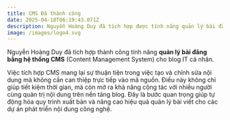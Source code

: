 ```yaml
---
title: CMS Đã thành công
date: 2025-04-10T06:19:43.071Z
description: Nguyễn Hoàng Duy đã tích hợp được tính năng quản lý bài đăng bằng CMS
image: /images/logo4.svg
---
```

Nguyễn Hoàng Duy đã tích hợp thành công tính năng **quản lý bài đăng bằng hệ thống CMS** (Content Management System) cho blog IT cá nhân. 

Việc tích hợp CMS mang lại sự thuận tiện trong việc tạo và chỉnh sửa nội dung mà không cần can thiệp trực tiếp vào mã nguồn. Điều này không chỉ giúp tiết kiệm thời gian, mà còn mở ra khả năng cộng tác với nhiều người cùng quản trị nội dung trên nền tảng blog. Đây là bước quan trọng giúp tự động hóa quy trình xuất bản và nâng cao hiệu quả quản lý bài viết cho các dự án phát triển nội dung công nghệ.
